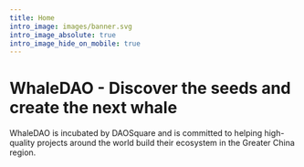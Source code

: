 ```yaml
---
title: Home
intro_image: images/banner.svg
intro_image_absolute: true
intro_image_hide_on_mobile: true
---
```


# WhaleDAO - Discover the seeds and create the next whale

WhaleDAO is incubated by DAOSquare and is committed to helping high-quality projects around the world build their ecosystem in the Greater China region.
